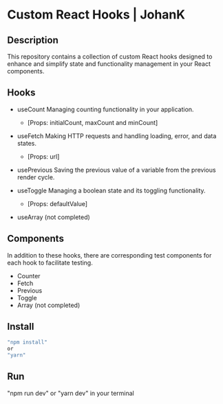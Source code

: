 # Custom React Hooks | JohanK

## Description

This repository contains a collection of custom React hooks designed to enhance and simplify state and functionality management in your React components. <br>

## Hooks

- useCount
  Managing counting functionality in your application.

  - [Props: initialCount, maxCount and minCount]

- useFetch
  Making HTTP requests and handling loading, error, and data states.

  - [Props: url]

- usePrevious
  Saving the previous value of a variable from the previous render cycle.

- useToggle
  Managing a boolean state and its toggling functionality.

  - [Props: defaultValue]

- useArray (not completed)

## Components

In addition to these hooks, there are corresponding test components for each hook to facilitate testing.

- Counter
- Fetch
- Previous
- Toggle
- Array (not completed)

## Install

```sh
"npm install"
or
"yarn"

```

## Run

"npm run dev" or "yarn dev" in your terminal
